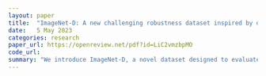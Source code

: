 ```yaml
---
layout: paper
title:  "ImageNet-D: A new challenging robustness dataset inspired by domain adaptation"
date:   5 May 2023
categories: research
paper_url: https://openreview.net/pdf?id=LiC2vmzbpMO
code_url: 
summary: "We introduce ImageNet-D, a novel dataset designed to evaluate the robustness of ImageNet-trained models across various domains. With six distinct domains including Real, Painting, Clipart, Sketch, Infograph, and Quick-draw, ImageNet-D challenges even state-of-the-art models, revealing interpretable errors. For instance, our leading EfficientNet-L2 model exhibits a significant performance decrease, dropping from 11.6% on clean ImageNet to 29.2% on the Real domain."
---
```


